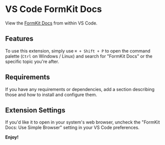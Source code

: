 # VS Code FormKit Docs

View the [FormKit Docs](https://formkit.com) from within VS Code.

## Features

To use this extension, simply use `⌘ + Shift + P` to open the command palette (`Ctrl` on Windows / Linux) and search for "FormKit Docs" or the specific topic you're after.

## Requirements

If you have any requirements or dependencies, add a section describing those and how to install and configure them.

## Extension Settings

If you'd like it to open in your system's web browser, uncheck the "FormKit Docs: Use Simple Browser" setting in your VS Code preferences.

**Enjoy!**
